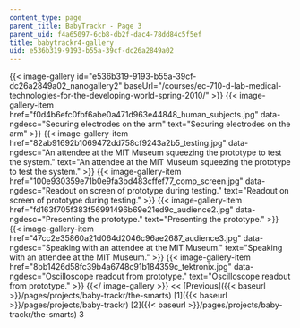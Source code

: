 ```yaml
---
content_type: page
parent_title: BabyTrackr - Page 3
parent_uid: f4a65097-6cb8-db2f-dac4-78dd84c5f5ef
title: babytrackr4-gallery
uid: e536b319-9193-b55a-39cf-dc26a2849a02
---
```


{{< image-gallery id="e536b319-9193-b55a-39cf-dc26a2849a02_nanogallery2" baseUrl="/courses/ec-710-d-lab-medical-technologies-for-the-developing-world-spring-2010/" >}}
{{< image-gallery-item href="f0d4b6efc0fbf6abe0a471d963e44848_human_subjects.jpg" data-ngdesc="Securing electrodes on the arm" text="Securing electrodes on the arm" >}}
{{< image-gallery-item href="82ab91692b1069472dd758cf9243a2b5_testing.jpg" data-ngdesc="An attendee at the MIT Museum squeezing the prototype to test the system." text="An attendee at the MIT Museum squeezing the prototype to test the system." >}}
{{< image-gallery-item href="100e930359e71b0e9fa3bd483cffef77_comp_screen.jpg" data-ngdesc="Readout on screen of prototype during testing." text="Readout on screen of prototype during testing." >}}
{{< image-gallery-item href="fd163f705f383f56991496b69e21ed9c_audience2.jpg" data-ngdesc="Presenting the prototype." text="Presenting the prototype." >}}
{{< image-gallery-item href="47cc2e35860a21d064d2046c96ae2687_audience3.jpg" data-ngdesc="Speaking with an attendee at the MIT Museum." text="Speaking with an attendee at the MIT Museum." >}}
{{< image-gallery-item href="8bb1426d58fc39b4a6748c91b184359c_tektronix.jpg" data-ngdesc="Oscilloscope readout from prototype." text="Oscilloscope readout from prototype." >}}
{{</ image-gallery >}}
<< [Previous]({{< baseurl >}}/pages/projects/baby-trackr/the-smarts) [1]({{< baseurl >}}/pages/projects/baby-trackr) [2]({{< baseurl >}}/pages/projects/baby-trackr/the-smarts) 3